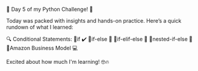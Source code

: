 🚀 Day 5 of my Python Challenge! 🚀 

Today was packed with insights and hands-on practice. Here’s a quick rundown of what I learned:

🔍 Conditional Statements:
🔹if ✔️
🔹if-else 🔄
🔹if-elif-else 🌟
🔹nested-if-else 🎯
🔹Amazon Business Model 💻 

Excited about how much I'm learning! 🤓🔥
